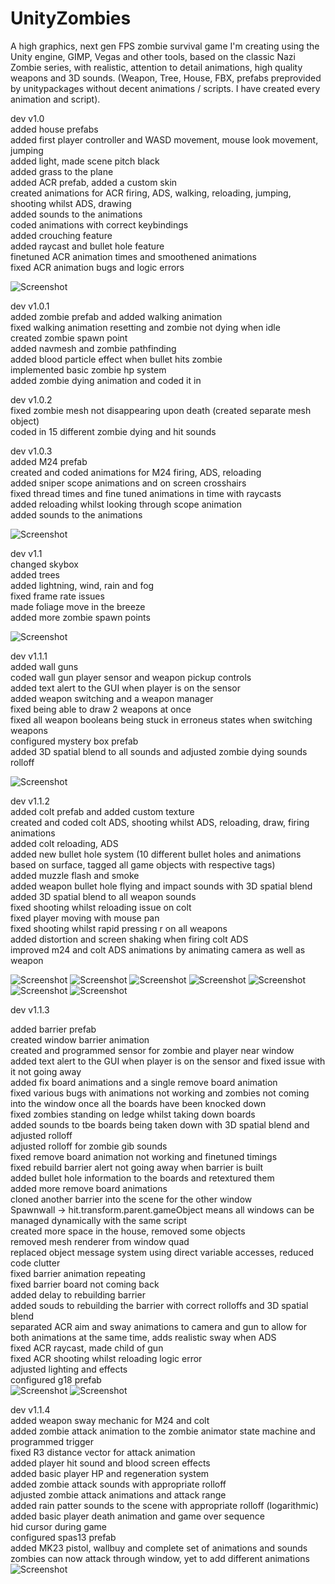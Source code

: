 # UnityZombies

A high graphics, next gen FPS zombie survival game I'm creating using the Unity engine, GIMP, Vegas and other tools, based on the classic Nazi Zombie series, with realistic, attention to detail animations, high quality weapons and 3D sounds. (Weapon, Tree, House, FBX, prefabs preprovided by unitypackages without decent animations / scripts. I have created every animation and script).

dev v1.0  
added house prefabs   
added first player controller and WASD movement, mouse look movement, jumping  
added light, made scene pitch black  
added grass to the plane  
added ACR prefab, added a custom skin  
created animations for ACR firing, ADS, walking, reloading, jumping, shooting whilst ADS, drawing  
added sounds to the animations  
coded animations with correct keybindings  
added crouching feature  
added raycast and bullet hole feature  
finetuned ACR animation times and smoothened animations  
fixed ACR animation bugs and logic errors  

![Screenshot](images/img1.jpg)
  
dev v1.0.1  
added zombie prefab and added walking animation  
fixed walking animation resetting and zombie not dying when idle  
created zombie spawn point  
added navmesh and zombie pathfinding  
added blood particle effect when bullet hits zombie  
implemented basic zombie hp system  
added zombie dying animation and coded it in  
  
dev v1.0.2  
fixed zombie mesh not disappearing upon death (created separate mesh object)  
coded in 15 different zombie dying and hit sounds  
  
dev v1.0.3  
added M24 prefab  
created and coded animations for M24 firing, ADS, reloading  
added sniper scope animations and on screen crosshairs  
fixed thread times and fine tuned animations in time with raycasts  
added reloading whilst looking through scope animation  
added sounds to the animations  

![Screenshot](images/img2.jpg)
  
dev v1.1  
changed skybox  
added trees  
added lightning, wind, rain and fog  
fixed frame rate issues  
made foliage move in the breeze  
added more zombie spawn points  

![Screenshot](images/img16.jpg)
  
dev v1.1.1  
added wall guns  
coded wall gun player sensor and weapon pickup controls  
added text alert to the GUI when player is on the sensor  
added weapon switching and a weapon manager  
fixed being able to draw 2 weapons at once  
fixed all weapon booleans being stuck in erroneus states when switching weapons  
configured mystery box prefab  
added 3D spatial blend to all sounds and adjusted zombie dying sounds rolloff  

![Screenshot](images/img6.jpg)
  
dev v1.1.2  
added colt prefab and added custom texture  
created and coded colt ADS, shooting whilst ADS, reloading, draw, firing animations  
added colt reloading, ADS  
added new bullet hole system (10 different bullet holes and animations based on surface, tagged all game objects with respective tags)  
added muzzle flash and smoke  
added weapon bullet hole flying and impact sounds with 3D spatial blend  
added 3D spatial  blend to all weapon sounds  
fixed shooting whilst reloading issue on colt  
fixed player moving with mouse pan  
fixed shooting whilst rapid pressing r on all weapons  
added distortion and screen shaking when firing colt ADS  
improved m24 and colt ADS animations by animating camera as well as weapon  

![Screenshot](images/img4.jpg)
![Screenshot](images/img7.jpg)
![Screenshot](images/img8.jpg)
![Screenshot](images/img5.jpg)
![Screenshot](images/img9.jpg)
![Screenshot](images/img10.jpg)
![Screenshot](images/img15.jpg)
  
dev v1.1.3  
  
added barrier prefab  
created window barrier animation  
created and programmed sensor for zombie and player near window  
added text alert to the GUI when player is on the sensor and fixed issue with it not going away  
added fix board animations and a single remove board animation  
fixed various bugs with animations not working and zombies not coming into the window once all the boards have been knocked down  
fixed zombies standing on ledge whilst taking down boards  
added sounds to tbe boards being taken down with 3D spatial blend and adjusted rolloff  
adjusted rolloff for zombie gib sounds  
fixed remove board animation not working and finetuned timings  
fixed rebuild barrier alert not going away when barrier is built  
added bullet hole information to the boards and retextured them  
added more remove board animations  
cloned another barrier into the scene for the other window  
Spawnwall -> hit.transform.parent.gameObject means all windows can be managed dynamically with the same script  
created more space in the house, removed some objects  
removed mesh renderer from window quad  
replaced object message system using direct variable accesses, reduced code clutter  
fixed barrier animation repeating  
fixed barrier board not coming back  
added delay to rebuilding barrier  
added souds to rebuilding the barrier with correct rolloffs and 3D spatial blend  
separated ACR aim and sway animations to camera and gun to allow for both animations at the same time, adds realistic sway when ADS  
fixed ACR raycast, made child of gun  
fixed ACR shooting whilst reloading logic error  
adjusted lighting and effects  
configured g18 prefab  
![Screenshot](images/img17.jpg)
![Screenshot](images/img18.jpg)
  
dev v1.1.4  
added weapon sway mechanic for M24 and colt  
added zombie attack animation to the zombie animator state machine and programmed trigger  
fixed R3 distance vector for attack animation  
added player hit sound and blood screen effects  
added basic player HP and regeneration system  
added zombie attack sounds with appropriate rolloff  
adjusted zombie attack animations and attack range  
added rain patter sounds to the scene with appropriate rolloff (logarithmic)  
added basic player death animation and game over sequence  
hid cursor during game  
configured spas13 prefab  
added MK23 pistol, wallbuy and complete set of animations and sounds
zombies can now attack through window, yet to add different animations
![Screenshot](images/img19.jpg)
